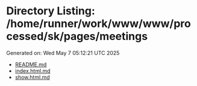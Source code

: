 # Directory Listing: /home/runner/work/www/www/processed/sk/pages/meetings
Generated on: Wed May  7 05:12:21 UTC 2025

- [README.md](README.md)
- [index.html.md](index.html.md)
- [show.html.md](show.html.md)
